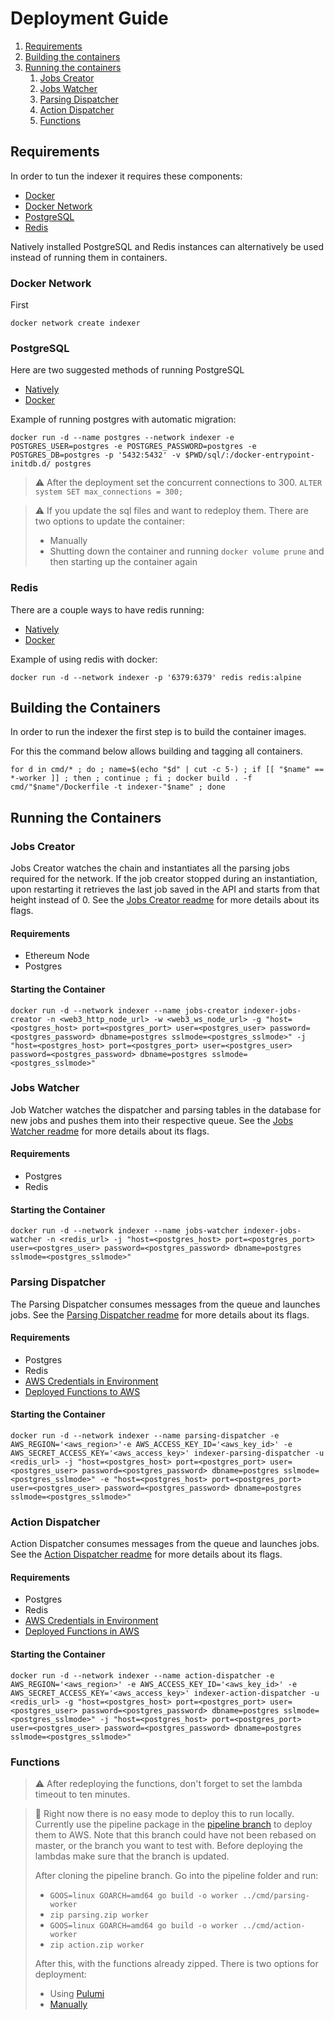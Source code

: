 # Deployment Guide

1. [Requirements](#requirements)
2. [Building the containers](#building-the-containers)
3. [Running the containers](#running-the-containers)
    1. [Jobs Creator](#jobs-creator)
    2. [Jobs Watcher](#jobs-watcher)
    3. [Parsing Dispatcher](#parsing-dispatcher)
    4. [Action Dispatcher](#action-dispatcher)
    5. [Functions](#functions)

## Requirements

In order to tun the indexer it requires these components:

* [Docker](https://docs.docker.com/get-docker/)
* [Docker Network](#docker-network)
* [PostgreSQL](#postgresql)
* [Redis](#redis)

Natively installed PostgreSQL and Redis instances can alternatively be used instead of running them in containers.

### Docker Network

First 

```console
docker network create indexer
```

### PostgreSQL

Here are two suggested methods of running PostgreSQL

* [Natively](https://www.postgresql.org/download/)
* [Docker](https://hub.docker.com/_/postgres)

Example of running postgres with automatic migration:

```console
docker run -d --name postgres --network indexer -e POSTGRES_USER=postgres -e POSTGRES_PASSWORD=postgres -e POSTGRES_DB=postgres -p '5432:5432' -v $PWD/sql/:/docker-entrypoint-initdb.d/ postgres
```

> ⚠️
> After the deployment set the concurrent connections to 300.
> `ALTER system SET max_connections = 300;`

> ⚠️
> If you update the sql files and want to redeploy them.
> There are two options to update the container:
> * Manually
> * Shutting down the container and running `docker volume prune` and then starting up the container again

### Redis

There are a couple ways to have redis running:

* [Natively](https://redis.io/docs/getting-started/installation/)
* [Docker](https://hub.docker.com/_/redis)

Example of using redis with docker:

```console
docker run -d --network indexer -p '6379:6379' redis redis:alpine
```

## Building the Containers

In order to run the indexer the first step is to build the container images.

For this the command below allows building and tagging all containers.

```console
for d in cmd/* ; do ; name=$(echo "$d" | cut -c 5-) ; if [[ "$name" == *-worker ]] ; then ; continue ; fi ; docker build . -f cmd/"$name"/Dockerfile -t indexer-"$name" ; done
```

## Running the Containers

### Jobs Creator

Jobs Creator watches the chain and instantiates all the parsing jobs required for the network. 
If the job creator stopped during an instantiation, upon restarting it retrieves the last job saved in the API and starts from that height instead of 0. 
See the [Jobs Creator readme](cmd/jobs-creator/README.md) for more details about its flags.

#### Requirements

* Ethereum Node
* Postgres

#### Starting the Container

```console
docker run -d --network indexer --name jobs-creator indexer-jobs-creator -n <web3_http_node_url> -w <web3_ws_node_url> -g "host=<postgres_host> port=<postgres_port> user=<postgres_user> password=<postgres_password> dbname=postgres sslmode=<postgres_sslmode>" -j "host=<postgres_host> port=<postgres_port> user=<postgres_user> password=<postgres_password> dbname=postgres sslmode=<postgres_sslmode>"
```

### Jobs Watcher

Job Watcher watches the dispatcher and parsing tables in the database for new jobs and pushes them into their respective queue.
See the [Jobs Watcher readme](cmd/jobs-watcher/README.md) for more details about its flags.

#### Requirements

* Postgres
* Redis

#### Starting the Container

```console
docker run -d --network indexer --name jobs-watcher indexer-jobs-watcher -n <redis_url> -j "host=<postgres_host> port=<postgres_port> user=<postgres_user> password=<postgres_password> dbname=postgres sslmode=<postgres_sslmode>"
```

### Parsing Dispatcher

The Parsing Dispatcher consumes messages from the queue and launches jobs.
See the [Parsing Dispatcher readme](cmd/parsing-dispatcher/README.md) for more details about its flags.

#### Requirements

* Postgres
* Redis
* [AWS Credentials in Environment](https://docs.aws.amazon.com/cli/latest/userguide/cli-configure-envvars.html)
* [Deployed Functions to AWS](#functions)

#### Starting the Container

```console
docker run -d --network indexer --name parsing-dispatcher -e AWS_REGION='<aws_region>'-e AWS_ACCESS_KEY_ID='<aws_key_id>' -e AWS_SECRET_ACCESS_KEY='<aws_access_key>' indexer-parsing-dispatcher -u <redis_url> -j "host=<postgres_host> port=<postgres_port> user=<postgres_user> password=<postgres_password> dbname=postgres sslmode=<postgres_sslmode>" -e "host=<postgres_host> port=<postgres_port> user=<postgres_user> password=<postgres_password> dbname=postgres sslmode=<postgres_sslmode>"
```

### Action Dispatcher

Action Dispatcher consumes messages from the queue and launches jobs.
See the [Action Dispatcher readme](cmd/action-dispatcher/README.md) for more details about its flags.

#### Requirements

* Postgres
* Redis
* [AWS Credentials in Environment](https://docs.aws.amazon.com/cli/latest/userguide/cli-configure-envvars.html)
* [Deployed Functions in AWS](#functions)

#### Starting the Container

```console
docker run -d --network indexer --name action-dispatcher -e AWS_REGION='<aws_region>' -e AWS_ACCESS_KEY_ID='<aws_key_id>' -e AWS_SECRET_ACCESS_KEY='<aws_access_key>' indexer-action-dispatcher -u <redis_url> -g "host=<postgres_host> port=<postgres_port> user=<postgres_user> password=<postgres_password> dbname=postgres sslmode=<postgres_sslmode>" -j "host=<postgres_host> port=<postgres_port> user=<postgres_user> password=<postgres_password> dbname=postgres sslmode=<postgres_sslmode>"
```

### Functions

> ⚠️
> After redeploying the functions, don't forget to set the lambda timeout to ten minutes.

> 🚧
> Right now there is no easy mode to deploy this to run locally.
> Currently use the pipeline package in the [pipeline branch](https://github.com/NFT-com/indexer/tree/pipeline) to deploy them to AWS.
> Note that this branch could have not been rebased on master, or the branch you want to test with.
> Before deploying the lambdas make sure that the branch is updated.
>
> After cloning the pipeline branch.
> Go into the pipeline folder and run:
>
> * ` GOOS=linux GOARCH=amd64 go build -o worker ../cmd/parsing-worker `
> * ` zip parsing.zip worker `
> * ` GOOS=linux GOARCH=amd64 go build -o worker ../cmd/action-worker `
> * ` zip action.zip worker `
>
> After this, with the functions already zipped.
> There is two options for deployment:
>
> * Using [Pulumi](https://www.pulumi.com/)
> * [Manually](https://docs.aws.amazon.com/lambda/latest/dg/gettingstarted-package.html)
> 